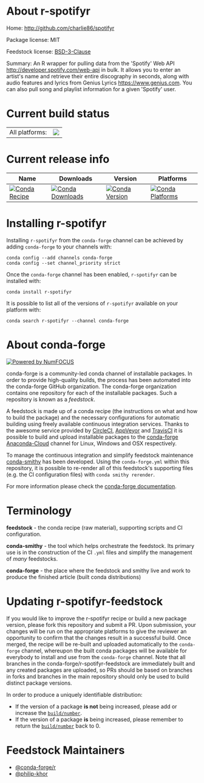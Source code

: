 About r-spotifyr
================

Home: http://github.com/charlie86/spotifyr

Package license: MIT

Feedstock license: [BSD-3-Clause](https://github.com/conda-forge/r-spotifyr-feedstock/blob/master/LICENSE.txt)

Summary: An R wrapper for pulling data from the 'Spotify' Web API  <http://developer.spotify.com/web-api> in bulk. It allows you to enter  an artist's name and retrieve their entire discography in seconds, along  with audio features and lyrics from Genius Lyrics <https://www.genius.com>.  You can also pull song and playlist information for a given 'Spotify' user.

Current build status
====================


<table><tr><td>All platforms:</td>
    <td>
      <a href="https://dev.azure.com/conda-forge/feedstock-builds/_build/latest?definitionId=2464&branchName=master">
        <img src="https://dev.azure.com/conda-forge/feedstock-builds/_apis/build/status/r-spotifyr-feedstock?branchName=master">
      </a>
    </td>
  </tr>
</table>

Current release info
====================

| Name | Downloads | Version | Platforms |
| --- | --- | --- | --- |
| [![Conda Recipe](https://img.shields.io/badge/recipe-r--spotifyr-green.svg)](https://anaconda.org/conda-forge/r-spotifyr) | [![Conda Downloads](https://img.shields.io/conda/dn/conda-forge/r-spotifyr.svg)](https://anaconda.org/conda-forge/r-spotifyr) | [![Conda Version](https://img.shields.io/conda/vn/conda-forge/r-spotifyr.svg)](https://anaconda.org/conda-forge/r-spotifyr) | [![Conda Platforms](https://img.shields.io/conda/pn/conda-forge/r-spotifyr.svg)](https://anaconda.org/conda-forge/r-spotifyr) |

Installing r-spotifyr
=====================

Installing `r-spotifyr` from the `conda-forge` channel can be achieved by adding `conda-forge` to your channels with:

```
conda config --add channels conda-forge
conda config --set channel_priority strict
```

Once the `conda-forge` channel has been enabled, `r-spotifyr` can be installed with:

```
conda install r-spotifyr
```

It is possible to list all of the versions of `r-spotifyr` available on your platform with:

```
conda search r-spotifyr --channel conda-forge
```


About conda-forge
=================

[![Powered by NumFOCUS](https://img.shields.io/badge/powered%20by-NumFOCUS-orange.svg?style=flat&colorA=E1523D&colorB=007D8A)](http://numfocus.org)

conda-forge is a community-led conda channel of installable packages.
In order to provide high-quality builds, the process has been automated into the
conda-forge GitHub organization. The conda-forge organization contains one repository
for each of the installable packages. Such a repository is known as a *feedstock*.

A feedstock is made up of a conda recipe (the instructions on what and how to build
the package) and the necessary configurations for automatic building using freely
available continuous integration services. Thanks to the awesome service provided by
[CircleCI](https://circleci.com/), [AppVeyor](https://www.appveyor.com/)
and [TravisCI](https://travis-ci.com/) it is possible to build and upload installable
packages to the [conda-forge](https://anaconda.org/conda-forge)
[Anaconda-Cloud](https://anaconda.org/) channel for Linux, Windows and OSX respectively.

To manage the continuous integration and simplify feedstock maintenance
[conda-smithy](https://github.com/conda-forge/conda-smithy) has been developed.
Using the ``conda-forge.yml`` within this repository, it is possible to re-render all of
this feedstock's supporting files (e.g. the CI configuration files) with ``conda smithy rerender``.

For more information please check the [conda-forge documentation](https://conda-forge.org/docs/).

Terminology
===========

**feedstock** - the conda recipe (raw material), supporting scripts and CI configuration.

**conda-smithy** - the tool which helps orchestrate the feedstock.
                   Its primary use is in the construction of the CI ``.yml`` files
                   and simplify the management of *many* feedstocks.

**conda-forge** - the place where the feedstock and smithy live and work to
                  produce the finished article (built conda distributions)


Updating r-spotifyr-feedstock
=============================

If you would like to improve the r-spotifyr recipe or build a new
package version, please fork this repository and submit a PR. Upon submission,
your changes will be run on the appropriate platforms to give the reviewer an
opportunity to confirm that the changes result in a successful build. Once
merged, the recipe will be re-built and uploaded automatically to the
`conda-forge` channel, whereupon the built conda packages will be available for
everybody to install and use from the `conda-forge` channel.
Note that all branches in the conda-forge/r-spotifyr-feedstock are
immediately built and any created packages are uploaded, so PRs should be based
on branches in forks and branches in the main repository should only be used to
build distinct package versions.

In order to produce a uniquely identifiable distribution:
 * If the version of a package **is not** being increased, please add or increase
   the [``build/number``](https://docs.conda.io/projects/conda-build/en/latest/resources/define-metadata.html#build-number-and-string).
 * If the version of a package **is** being increased, please remember to return
   the [``build/number``](https://docs.conda.io/projects/conda-build/en/latest/resources/define-metadata.html#build-number-and-string)
   back to 0.

Feedstock Maintainers
=====================

* [@conda-forge/r](https://github.com/conda-forge/r/)
* [@philip-khor](https://github.com/philip-khor/)

